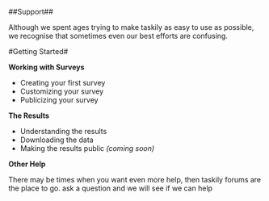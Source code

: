 ##Support##

Although we spent ages trying to make taskily as easy to use as possible, we recognise that sometimes even our best efforts are confusing. 

#Getting Started#

**Working with Surveys**

- Creating your first survey
- Customizing your survey
- Publicizing your survey

**The Results**

- Understanding the results
- Downloading the data
- Making the results public *(coming soon)*

**Other Help**

There may be times when you want even more help, then taskily forums are the place to go. ask a question and we will see if we can help